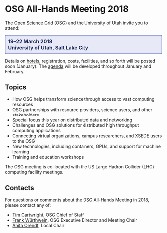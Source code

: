 # OSG All-Hands Meeting 2018

The [Open Science Grid](https://www.opensciencegrid.org) (OSG) and the University of Utah invite you to attend:

<div style="border: 1px solid #3F51B5; color: #20295A; background-color: #E7E9F6; padding: 1ex; font-size: 115%; font-weight: bold;">
  19&ndash;22 March 2018
  <br>
  University of Utah, Salt Lake City
</div>

Details on [hotels](hotels.md), registration, costs, facilities, and so forth will be posted soon (January).  The
[agenda](https://indico.fnal.gov/event/15344/) will be developed throughout January and February.

## Topics

* How OSG helps transform science through access to vast computing resources
* OSG partnerships with resource providers, science users, and other stakeholders
* Special focus this year on distributed data and networking
* Challenges and OSG solutions for distributed high throughput computing applications
* Connecting virtual organizations, campus researchers, and XSEDE users to the OSG
* New technologies, including containers, GPUs, and support for machine learning
* Training and education workshops

The OSG meeting is co-located with the US Large Hadron Collider (LHC) computing facility meetings.

## Contacts

For questions or comments about the OSG All-Hands Meeting in 2018, please contact any of:

* [Tim Cartwright](mailto:cat@cs.wisc.edu), OSG Chief of Staff
* [Frank Würthwein](mailto:fkw@ucsd.edu), OSG Executive Director and Meeting Chair
* [Anita Orendt](mailto:anita.orendt@utah.edu), Local Chair
